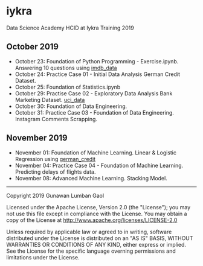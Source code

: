 # iykra
Data Science Academy HCID at Iykra Training 2019

## October 2019
* October 23: Foundation of Python Programming - Exercise.ipynb. Answering 10 questions using [imdb_data](https://github.com/scalabretta/GroupProject--IMDB/tree/master/Dataset)
* October 24: Practice Case 01 - Initial Data Analysis German Credit Dataset.
* October 25: Foundation of Statistics.ipynb
* October 29: Practise Case 02 - Exploratory Data Analysis Bank Marketing Dataset. [uci_data](https://archive.ics.uci.edu/ml/datasets/bank+marketing)
* October 30: Foundation of Data Engineering.
* October 31: Practice Case 03 - Foundation of Data Engineering. Instagram Comments Scrapping.

## November 2019
* November 01: Foundation of Machine Learning. Linear & Logistic Regression using [german_credit](https://archive.ics.uci.edu/ml/datasets/Statlog+(German+Credit+Data))
* November 04: Practice Case 04 - Foundation of Machine Learning. Predicting delays of flights data.
* November 08: Advanced Machine Learning. Stacking Model.

<hr>
Copyright 2019 Gunawan Lumban Gaol

Licensed under the Apache License, Version 2.0 (the "License"); you may not use this file except in compliance with the License. You may obtain a copy of the License at http://www.apache.org/licenses/LICENSE-2.0

Unless required by applicable law or agreed to in writing, software distributed under the License is distributed on an "AS IS" BASIS, WITHOUT WARRANTIES OR CONDITIONS OF ANY KIND, either express or implied. See the License for the specific language overning permissions and limitations under the License.